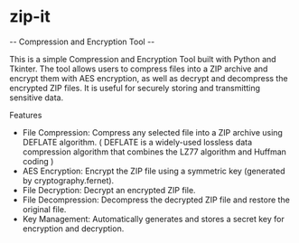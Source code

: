 # zip-it

-- Compression and Encryption Tool --

This is a simple Compression and Encryption Tool built with Python and Tkinter. The tool allows users to compress files into a ZIP archive and encrypt them with AES encryption, as well as decrypt and decompress the encrypted ZIP files. It is useful for securely storing and transmitting sensitive data.

Features
- File Compression: Compress any selected file into a ZIP archive using DEFLATE algorithm.
  ( DEFLATE is a widely-used lossless data compression algorithm that combines the LZ77 algorithm and Huffman coding )
- AES Encryption: Encrypt the ZIP file using a symmetric key (generated by cryptography.fernet).
- File Decryption: Decrypt an encrypted ZIP file.
- File Decompression: Decompress the decrypted ZIP file and restore the original file.
- Key Management: Automatically generates and stores a secret key for encryption and decryption.

